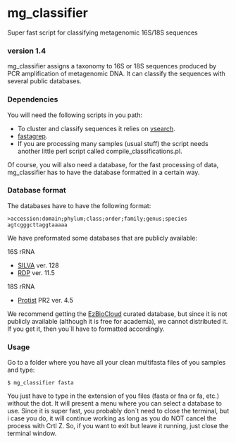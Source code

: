 # mg_classifier
Super fast script for classifying metagenomic 16S/18S sequences
### version 1.4

mg_classifier assigns a taxonomy to 16S or 18S sequences produced by PCR amplification of metagenomic DNA. It can classify the sequences with several public databases.

### Dependencies
You will need the following scripts in you path:
- To cluster and classify sequences it relies on [vsearch](https://github.com/torognes/vsearch).
- [fastagrep](http://search.cpan.org/~jwb/Bio-Gonzales-0.05/bin/fagrep).
- If you are processing many samples (usual stuff) the script needs another little perl script called compile_classifications.pl.

Of course, you will also need a database, for the fast processing of data, mg_classifier has to have the database formatted in a certain way.

### Database format
The databases have to have the following format:

```
>accession:domain;phylum;class;order;family;genus;species
agtcgggcttaggtaaaaa
```
We have preformated some databases that are publicly available:

16S rRNA
- [SILVA](https://www.arb-silva.de) ver. 128
- [RDP](http://rdp.cme.msu.edu/misc/resources.jsp) ver. 11.5

18S rRNA
- [Protist](https://figshare.com/articles/PR2_rRNA_gene_database/3803709) PR2 ver. 4.5

We recommend getting the [EzBioCloud](http://www.ezbiocloud.net/resources/pipelines) curated database, but since it is not publicly available (although it is free for academia), we cannot distributed it. If you get it, then you´ll have to formatted accordingly.

### Usage
Go to a folder where you have all your clean multifasta files of you samples and type:

`$ mg_classifier fasta`

You just have to type in the extension of you files (fasta or fna or fa, etc.) without the dot. It will present a menu where you can select a database to use. Since it is super fast, you probably don´t need to close the terminal, but i case you do, it will continue working as long as you do NOT cancel the process with Crtl Z. So, if you want to exit but leave it running, just close the terminal window.
